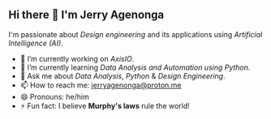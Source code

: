 ## Hi there 👋 I'm Jerry Agenonga 
I'm passionate about *Design engineering* and its applications using *Artificial Intelligence (AI)*.
- 🔭 I’m currently working on *AxisIO*.
- 🌱 I’m currently learning *Data Analysis and Automation using Python*.
- 💬 Ask me about *Data Analysis*, *Python* & *Design Engineering*.
- 📫 How to reach me: jerryagenonga@proton.me
- 😄 Pronouns: he/him
- ⚡ Fun fact: I believe **Murphy's laws** rule the world!
